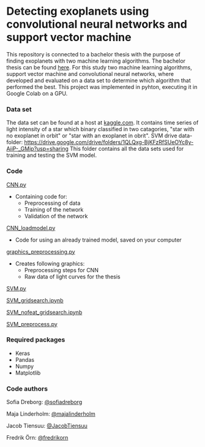 # Detecting exoplanets using convolutional neural networks and support vector machine
This repository is connected to a bachelor thesis with the purpose of finding exoplanets with two machine learning algorithms. The bachelor thesis can be found [here](). For this study two machine learning algorithms, support vector machine and convolutional neural networks, where developed and evaluated on a data set to determine which algorithm that performed the best. This project was implemented in pyhton, executing it in Google Colab on a GPU.

### Data set
The data set can be found at a host at [kaggle.com](https://www.kaggle.com/keplersmachines/kepler-labelled-time-series-data?fbclid=IwAR04asE3i9QKo9SZru88wCxPsh-EIYYqUUN_8PMu1TdA_k0x5MM1dNg3OPg). It contains time series of light intensity of a star which binary classified in two catagories, "star with no exoplanet in orbit" or "star with an exoplanet in obrit". 
SVM drive data-folder:
https://drive.google.com/drive/folders/1QLQxg-BjKFzRfSUeOYc8y-AiiP-_GMip?usp=sharing
This folder contains all the data sets used for training and testing the SVM model. 

### Code
[CNN.py](https://github.com/precisit/kex-exoplanet/blob/master/CNN.py)
* Containing code for: 
  - Preprocessing of data
  - Training of the network
  - Validation of the network
  
[CNN_loadmodel.py](https://github.com/precisit/kex-exoplanet/blob/master/CNN_loadmodel.py) 
* Code for using an already trained model, saved on your computer

[graphics_preprocessing.py](https://github.com/precisit/kex-exoplanet/blob/master/graphics_preprocessing.py)
* Creates following graphics: 
  - Preprocessing steps for CNN
  - Raw data of light curves for the thesis
  
[SVM.py](https://github.com/precisit/kex-exoplanet/blob/master/SVM.py)

[SVM_gridsearch.ipynb](https://github.com/precisit/kex-exoplanet/blob/master/SVM_gridsearch.ipynb)

[SVM_nofeat_gridsearch.ipynb](https://github.com/precisit/kex-exoplanet/blob/master/SVM_nofeat_gridsearch.ipynb)

[SVM_preprocess.py](https://github.com/precisit/kex-exoplanet/blob/master/SVM_preprocess.py)

### Required packages
* Keras
* Pandas
* Numpy
* Matplotlib

### Code authors
Sofia Dreborg: [@sofiadreborg](https://github.com/sofiadreborg)

Maja Linderholm: [@majalinderholm](https://github.com/majalinderholm)

Jacob Tiensuu: [@JacobTiensuu](https://github.com/JacobTiensuu)

Fredrik Örn: [@fredrikorn](https://github.com/fredrikorn)
